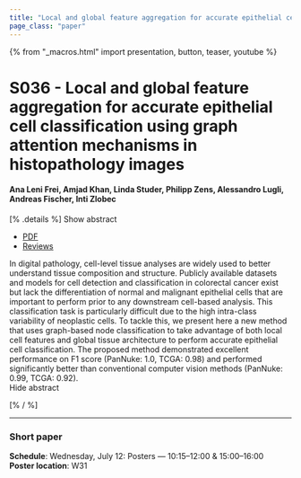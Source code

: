 ```yaml
---
title: "Local and global feature aggregation for accurate epithelial cell classification using graph attention mechanisms in histopathology images"
page_class: "paper"
---
```


{% from "_macros.html" import presentation, button, teaser, youtube %}

# S036 - Local and global feature aggregation for accurate epithelial cell classification using graph attention mechanisms in histopathology images

#### Ana Leni Frei, Amjad Khan, Linda Studer, Philipp Zens, Alessandro Lugli, Andreas Fischer, Inti Zlobec


[% .details %]
<a class="toggle_visibility" data-selector=".abstract" data-level="3">Show abstract</a>
- <a href="https://openreview.net/pdf?id=HlkroJOY-J">PDF</a>
- <a href="https://openreview.net/forum?id=HlkroJOY-J">Reviews</a>

<p>
    <span class="abstract">
        In digital pathology, cell-level tissue analyses are widely used to better understand tissue composition and structure. Publicly available datasets and models for cell detection and classification in colorectal cancer exist but lack the differentiation of normal and malignant epithelial cells that are important to perform prior to any downstream cell-based analysis. This classification task is particularly difficult due to the high intra-class variability of neoplastic cells. To tackle this, we present here a new method that uses graph-based node classification to take advantage of both local cell features and global tissue architecture to perform accurate epithelial cell classification. The proposed method demonstrated excellent performance on F1 score (PanNuke: 1.0, TCGA: 0.98) and performed significantly better than conventional computer vision methods (PanNuke: 0.99, TCGA: 0.92).
        <br>
        <span class="actions"><a class="toggle_visibility" data-level="2">Hide abstract</a></span>
    </span>
</p>
[% / %]

---


### Short paper

**Schedule**: Wednesday, July 12: Posters — 10:15–12:00 & 15:00–16:00<br>
**Poster location**: W31

